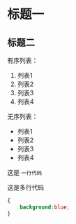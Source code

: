 # 标题一

## 标题二

有序列表：
1. 列表1
2. 列表2
3. 列表3
4. 列表4

无序列表：
* 列表1
* 列表2
* 列表3
* 列表4

这是
`一行代码`

这是多行代码
```css
{
    background:blue;
}
```